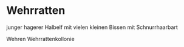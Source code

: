# Wehrratten

junger hagerer Halbelf mit vielen kleinen Bissen mit Schnurrhaarbart

Wehren Wehrrattenkollonie 
